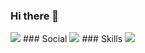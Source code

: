 ### Hi there 👋

<img src="https://capsule-render.vercel.app/api?type=Venom&color=auto&height=300&section=header&text=JiHoon&%20render&fontSize=90" />
### Social
<a href="https://www.notion.so/FrontEnd-Developer-e06ae84f8ae94b83bee9e457dc557466" target="_blank"><img src="https://img.shields.io/badge/#000000?style=for-the-badge&logo=appveyor&logo=Notion&logoColor=#ffffff"/></a>
### Skills
<img src="https://img.shields.io/badge/logo-javascript-blue?logo=javascript&logoColor=white"/>
